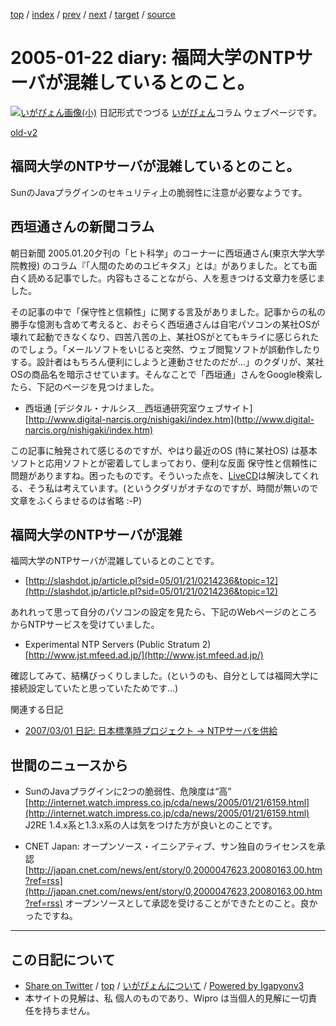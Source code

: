 [top](../index.html) 
 / [index](index.html) 
 / [prev](ig050121.html) 
 / [next](ig050123.html) 
 / [target](https://igapyon.github.io/diary/2005/ig050122.html) 
 / [source](https://github.com/igapyon/diary/blob/master/2005/ig050122.src.md) 

2005-01-22 diary: 福岡大学のNTPサーバが混雑しているとのこと。
=====================================================================================================
[![いがぴょん画像(小)](https://igapyon.github.io/diary/images/iga200306s.jpg "いがぴょん")](https://igapyon.github.io/diary/memo/memoigapyon.html) 日記形式でつづる [いがぴょん](https://igapyon.github.io/diary/memo/memoigapyon.html)コラム ウェブページです。

[old-v2](ig050122-orig.html)

## 福岡大学のNTPサーバが混雑しているとのこと。

SunのJavaプラグインのセキュリティ上の脆弱性に注意が必要なようです。


## 西垣通さんの新聞コラム

朝日新聞 2005.01.20夕刊の「ヒト科学」のコーナーに西垣通さん(東京大学大学院教授) のコラム『「人間のためのユビキタス」とは』がありました。とても面白く読める記事でした。内容もさることながら、人を惹きつける文章力を感じました。

その記事の中で「保守性と信頼性」に関する言及がありました。記事からの私の勝手な憶測も含めて考えると、おそらく西垣通さんは自宅パソコンの某社OSが壊れて起動できなくなり、四苦八苦の上、某社OSがとてもキライに感じられたのでしょう。「メールソフトをいじると突然、ウェブ閲覧ソフトが誤動作したりする。設計者はもちろん便利にしようと連動させたのだが…」のクダリが、某社OSの商品名を暗示させています。そんなことで「西垣通」さんをGoogle検索したら、下記のページを見つけました。

* 西垣通 [デジタル・ナルシス＿西垣通研究室ウェブサイト]
  [http://www.digital-narcis.org/nishigaki/index.htm](http://www.digital-narcis.org/nishigaki/index.htm)

この記事に触発されて感じるのですが、やはり最近のOS (特に某社OS) は基本ソフトと応用ソフトとが密着してしまっており、便利な反面 保守性と信頼性に問題がありますね。困ったものです。そういった点を、[LiveCD](http://www.igapyon.jp/igapyon/diary/keyword/livecd.html)は解決してくれる、そう私は考えています。(というクダリがオチなのですが、時間が無いので文章をふくらませるのは省略 :-P)

## 福岡大学のNTPサーバが混雑

福岡大学のNTPサーバが混雑しているとのことです。

* [http://slashdot.jp/article.pl?sid=05/01/21/0214236&topic=12](http://slashdot.jp/article.pl?sid=05/01/21/0214236&topic=12)

あれれって思って自分のパソコンの設定を見たら、下記のWebページのところからNTPサービスを受けていました。

* Experimental NTP Servers (Public Stratum 2)
  [http://www.jst.mfeed.ad.jp/](http://www.jst.mfeed.ad.jp/)

確認してみて、結構びっくりしました。(というのも、自分としては福岡大学に接続設定していたと思っていたためです…)

関連する日記

* [2007/03/01 日記: 日本標準時プロジェクト → NTPサーバを供給](../2007/ig070301.html)

## 世間のニュースから

* SunのJavaプラグインに2つの脆弱性、危険度は“高”
  [http://internet.watch.impress.co.jp/cda/news/2005/01/21/6159.html](http://internet.watch.impress.co.jp/cda/news/2005/01/21/6159.html)
  J2RE 1.4.x系と1.3.x系の人は気をつけた方が良いとのことです。
  
* CNET Japan: オープンソース・イニシアティブ、サン独自のライセンスを承認
  [http://japan.cnet.com/news/ent/story/0,2000047623,20080163,00.htm?ref=rss](http://japan.cnet.com/news/ent/story/0,2000047623,20080163,00.htm?ref=rss)
  オープンソースとして承認を受けることができたとのこと。良かったですね。


----------------------------------------------------------------------------------------------------

## この日記について

* [Share on Twitter](https://twitter.com/intent/tweet?hashtags=igapyon%2Cdiary%2C%E3%81%84%E3%81%8C%E3%81%B4%E3%82%87%E3%82%93&text=%E7%A6%8F%E5%B2%A1%E5%A4%A7%E5%AD%A6%E3%81%AENTP%E3%82%B5%E3%83%BC%E3%83%90%E3%81%8C%E6%B7%B7%E9%9B%91%E3%81%97%E3%81%A6%E3%81%84%E3%82%8B%E3%81%A8%E3%81%AE%E3%81%93%E3%81%A8%E3%80%82&url=https%3A%2F%2Figapyon.github.io%2Fdiary%2F2005%2Fig050122.html) / [top](../index.html) / [いがぴょんについて](https://igapyon.github.io/diary/memo/memoigapyon.html) / [Powered by Igapyonv3](https://github.com/igapyon/igapyonv3)
* 本サイトの見解は、私 個人のものであり、Wipro は当個人的見解に一切責任を持ちません。 
